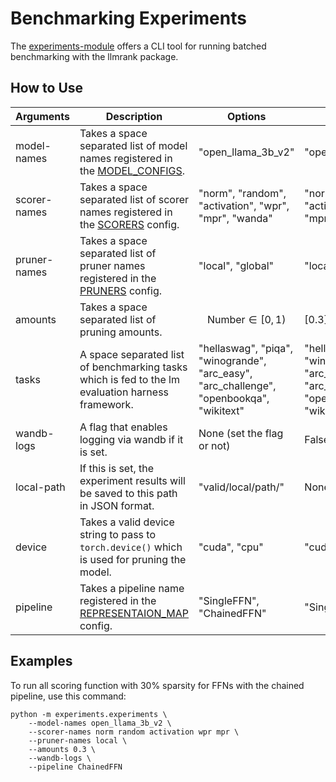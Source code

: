 # Benchmarking Experiments

The [experiments-module](experiments.py) offers a CLI tool for running batched benchmarking with the llmrank package. 

## How to Use

| Arguments    | Description                                                                                       | Options                                                                            | Default                                                                            |
|--------------|---------------------------------------------------------------------------------------------------|------------------------------------------------------------------------------------|------------------------------------------------------------------------------------|
| model-names  | Takes a space separated list of model names registered in the [MODEL_CONFIGS](../llmrank/config.py).  | "open_llama_3b_v2"                                                                 | "open_llama_3b_v2"                                                                 |
| scorer-names | Takes a space separated list of scorer names registered in the [SCORERS](../llmrank/config.py) config.       | "norm", "random", "activation", "wpr", "mpr", "wanda"                              | "norm", "random", "activation", "wpr", "mpr", "wanda"                              |
| pruner-names | Takes a space separated list of pruner names registered in the [PRUNERS](../llmrank/config.py) config.       | "local", "global"                                                                  | "local", "global"                                                                  |
| amounts      | Takes a space separated list of pruning amounts.                                                  | $$\text{Number} \in [0,1)$$                                                        | [0.3]                                                                              |
| tasks        | A space separated list of benchmarking tasks which is fed to the lm evaluation harness framework. | "hellaswag", "piqa", "winogrande", "arc_easy", "arc_challenge", "openbookqa", "wikitext" | "hellaswag", "piqa", "winogrande", "arc_easy", "arc_challenge", "openbookqa", "wikitext" |
| wandb-logs   | A flag that enables logging via wandb if it is set.                                               | None (set the flag or not)                                                         | False                                                                              |
| local-path   | If this is set, the experiment results will be saved to this path in JSON format.                 | "valid/local/path/"                                                                | None                                                                               |
| device       | Takes a valid device string to pass to `torch.device()` which is used for pruning the model.      | "cuda", "cpu"                                                                      | "cuda"                                                                             |
| pipeline     | Takes a pipeline name registered in the [REPRESENTAION_MAP](config.py) config.                            | "SingleFFN", "ChainedFFN"                                                          | "SingleFFN"                                                                        |

## Examples

To run all scoring function with 30% sparsity for FFNs with the chained pipeline, use this command:
```
python -m experiments.experiments \
    --model-names open_llama_3b_v2 \
    --scorer-names norm random activation wpr mpr \
    --pruner-names local \
    --amounts 0.3 \
    --wandb-logs \
    --pipeline ChainedFFN
```